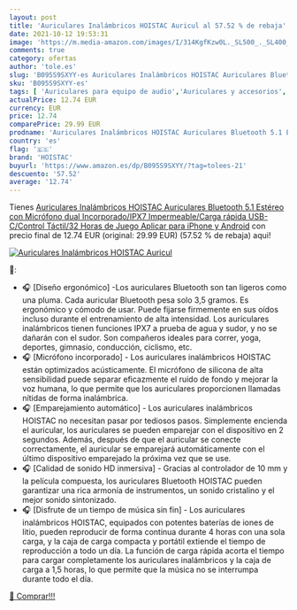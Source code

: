 ```yaml
---
layout: post
title: 'Auriculares Inalámbricos HOISTAC Auricul al 57.52 % de rebaja'
date: 2021-10-12 19:53:31
image: 'https://m.media-amazon.com/images/I/314KgfKzw0L._SL500_._SL400_.jpg'
comments: true
category: ofertas
author: 'tole.es'
slug: 'B095S9SXYY-es Auriculares Inalámbricos HOISTAC Auriculares Bluetooth 5.1...'
sku: 'B095S9SXYY-es'
tags: [ 'Auriculares para equipo de audio','Auriculares y accesorios','Electrónica','hoistac','iphone', ]
actualPrice: 12.74 EUR
currency: EUR
price: 12.74
comparePrice: 29.99 EUR
prodname: 'Auriculares Inalámbricos HOISTAC Auriculares Bluetooth 5.1 Estéreo con Micrófono dual Incorporado/IPX7 Impermeable/Carga rápida USB-C/Control Táctil/32 Horas de Juego Aplicar para iPhone y Android'
country: 'es'
flag: '🇪🇸'
brand: 'HOISTAC'
buyurl: 'https://www.amazon.es/dp/B095S9SXYY/?tag=tolees-21'
descuento: '57.52'
average: '12.74'
---
```


Tienes [Auriculares Inalámbricos HOISTAC Auriculares Bluetooth 5.1 Estéreo con Micrófono dual Incorporado/IPX7 Impermeable/Carga rápida USB-C/Control Táctil/32 Horas de Juego Aplicar para iPhone y Android](https://www.amazon.es/dp/B095S9SXYY/?tag=tolees-21) con precio final de  12.74 EUR (original: 29.99 EUR) (57.52 %  de rebaja) aqui!

[![Auriculares Inalámbricos HOISTAC Auricul](https://m.media-amazon.com/images/I/314KgfKzw0L._SL500_._SL400_.jpg)](https://www.amazon.es/dp/B095S9SXYY/?tag=tolees-21)

🔎:

- 🎧 [Diseño ergonómico] -Los auriculares Bluetooth son tan ligeros como una pluma. Cada auricular Bluetooth pesa solo 3,5 gramos. Es ergonómico y cómodo de usar. Puede fijarse firmemente en sus oídos incluso durante el entrenamiento de alta intensidad. Los auriculares inalámbricos tienen funciones IPX7 a prueba de agua y sudor, y no se dañarán con el sudor. Son compañeros ideales para correr, yoga, deportes, gimnasio, conducción, ciclismo, etc.
- 🎧 [Micrófono incorporado] - Los auriculares inalámbricos HOISTAC están optimizados acústicamente. El micrófono de silicona de alta sensibilidad puede separar eficazmente el ruido de fondo y mejorar la voz humana, lo que permite que los auriculares proporcionen llamadas nítidas de forma inalámbrica.
- 🎧 [Emparejamiento automático] - Los auriculares inalámbricos HOISTAC no necesitan pasar por tediosos pasos. Simplemente encienda el auricular, los auriculares se pueden emparejar con el dispositivo en 2 segundos. Además, después de que el auricular se conecte correctamente, el auricular se emparejará automáticamente con el último dispositivo emparejado la próxima vez que se use.
- 🎧 [Calidad de sonido HD inmersiva] - Gracias al controlador de 10 mm y la película compuesta, los auriculares Bluetooth HOISTAC pueden garantizar una rica armonía de instrumentos, un sonido cristalino y el mejor sonido sintonizado.
- 🎧 [Disfrute de un tiempo de música sin fin] - Los auriculares inalámbricos HOISTAC, equipados con potentes baterías de iones de litio, pueden reproducir de forma continua durante 4 horas con una sola carga, y la caja de carga compacta y portátil extiende el tiempo de reproducción a todo un día. La función de carga rápida acorta el tiempo para cargar completamente los auriculares inalámbricos y la caja de carga a 1,5 horas, lo que permite que la música no se interrumpa durante todo el día.

[🛒 Comprar!!!](https://www.amazon.es/dp/B095S9SXYY/?tag=tolees-21)
